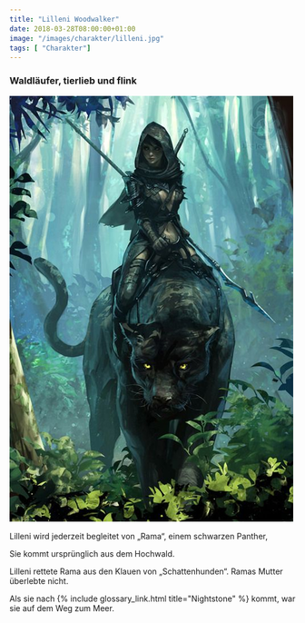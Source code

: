 ```yaml
---
title: "Lilleni Woodwalker"
date: 2018-03-28T08:00:00+01:00
image: "/images/charakter/lilleni.jpg"
tags: [ "Charakter"]
---
```


### Waldläufer, tierlieb und flink

<img
  src='/images/charakter/lilleni.jpg'
  class='character-image'/>

Lilleni wird jederzeit begleitet von „Rama“, einem schwarzen Panther,

Sie kommt ursprünglich aus dem Hochwald.

Lilleni rettete Rama aus den Klauen von „Schattenhunden“. Ramas Mutter überlebte
nicht.

Als sie nach {% include glossary_link.html title="Nightstone" %} kommt, war sie
auf dem Weg zum Meer.
